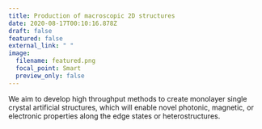 ```yaml
---
title: Production of macroscopic 2D structures
date: 2020-08-17T00:10:16.878Z
draft: false
featured: false
external_link: " "
image:
  filename: featured.png
  focal_point: Smart
  preview_only: false
---
```

We aim to develop high throughput methods to create monolayer single crystal artificial structures, which will enable novel photonic, magnetic, or electronic properties along the edge states or heterostructures.
